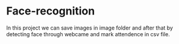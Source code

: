 # Face-recognition
In this project we can save images in image folder and after that by detecting face through webcame and mark attendence in csv file.
